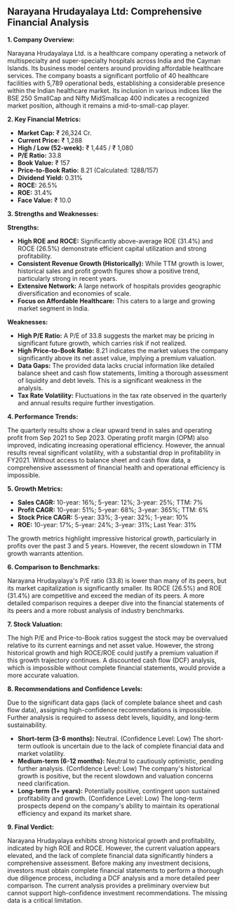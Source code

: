 ## Narayana Hrudayalaya Ltd: Comprehensive Financial Analysis

**1. Company Overview:**

Narayana Hrudayalaya Ltd. is a healthcare company operating a network of multispecialty and super-specialty hospitals across India and the Cayman Islands.  Its business model centers around providing affordable healthcare services.  The company boasts a significant portfolio of 40 healthcare facilities with 5,789 operational beds, establishing a considerable presence within the Indian healthcare market.  Its inclusion in various indices like the BSE 250 SmallCap and Nifty MidSmallcap 400 indicates a recognized market position, although it remains a mid-to-small-cap player.


**2. Key Financial Metrics:**

* **Market Cap:** ₹ 26,324 Cr.
* **Current Price:** ₹ 1,288
* **High / Low (52-week):** ₹ 1,445 / ₹ 1,080
* **P/E Ratio:** 33.8
* **Book Value:** ₹ 157
* **Price-to-Book Ratio:** 8.21 (Calculated: 1288/157)
* **Dividend Yield:** 0.31%
* **ROCE:** 26.5%
* **ROE:** 31.4%
* **Face Value:** ₹ 10.0


**3. Strengths and Weaknesses:**

**Strengths:**

* **High ROE and ROCE:**  Significantly above-average ROE (31.4%) and ROCE (26.5%) demonstrate efficient capital utilization and strong profitability.
* **Consistent Revenue Growth (Historically):**  While TTM growth is lower, historical sales and profit growth figures show a positive trend, particularly strong in recent years.
* **Extensive Network:** A large network of hospitals provides geographic diversification and economies of scale.
* **Focus on Affordable Healthcare:**  This caters to a large and growing market segment in India.

**Weaknesses:**

* **High P/E Ratio:** A P/E of 33.8 suggests the market may be pricing in significant future growth, which carries risk if not realized.
* **High Price-to-Book Ratio:**  8.21 indicates the market values the company significantly above its net asset value, implying a premium valuation.
* **Data Gaps:**  The provided data lacks crucial information like detailed balance sheet and cash flow statements, limiting a thorough assessment of liquidity and debt levels.  This is a significant weakness in the analysis.
* **Tax Rate Volatility:** Fluctuations in the tax rate observed in the quarterly and annual results require further investigation.


**4. Performance Trends:**

The quarterly results show a clear upward trend in sales and operating profit from Sep 2021 to Sep 2023. Operating profit margin (OPM) also improved, indicating increasing operational efficiency.  However, the annual results reveal significant volatility, with a substantial drop in profitability in FY2021.  Without access to balance sheet and cash flow data, a comprehensive assessment of financial health and operational efficiency is impossible.


**5. Growth Metrics:**

* **Sales CAGR:** 10-year: 16%; 5-year: 12%; 3-year: 25%; TTM: 7%
* **Profit CAGR:** 10-year: 51%; 5-year: 68%; 3-year: 365%; TTM: 6%
* **Stock Price CAGR:** 5-year: 33%; 3-year: 32%; 1-year: 10%
* **ROE:** 10-year: 17%; 5-year: 24%; 3-year: 31%; Last Year: 31%

The growth metrics highlight impressive historical growth, particularly in profits over the past 3 and 5 years. However, the recent slowdown in TTM growth warrants attention.


**6. Comparison to Benchmarks:**

Narayana Hrudayalaya's P/E ratio (33.8) is lower than many of its peers, but its market capitalization is significantly smaller.  Its ROCE (26.5%) and ROE (31.4%) are competitive and exceed the median of its peers.  A more detailed comparison requires a deeper dive into the financial statements of its peers and a more robust analysis of industry benchmarks.


**7. Stock Valuation:**

The high P/E and Price-to-Book ratios suggest the stock may be overvalued relative to its current earnings and net asset value. However, the strong historical growth and high ROCE/ROE could justify a premium valuation if this growth trajectory continues.  A discounted cash flow (DCF) analysis, which is impossible without complete financial statements, would provide a more accurate valuation.


**8. Recommendations and Confidence Levels:**

Due to the significant data gaps (lack of complete balance sheet and cash flow data), assigning high-confidence recommendations is impossible.  Further analysis is required to assess debt levels, liquidity, and long-term sustainability.

* **Short-term (3-6 months):**  Neutral.  (Confidence Level: Low)  The short-term outlook is uncertain due to the lack of complete financial data and market volatility.
* **Medium-term (6-12 months):**  Neutral to cautiously optimistic, pending further analysis. (Confidence Level: Low)  The company's historical growth is positive, but the recent slowdown and valuation concerns need clarification.
* **Long-term (1+ years):**  Potentially positive, contingent upon sustained profitability and growth. (Confidence Level: Low)  The long-term prospects depend on the company's ability to maintain its operational efficiency and expand its market share.


**9. Final Verdict:**

Narayana Hrudayalaya exhibits strong historical growth and profitability, indicated by high ROE and ROCE. However, the current valuation appears elevated, and the lack of complete financial data significantly hinders a comprehensive assessment.  Before making any investment decisions, investors must obtain complete financial statements to perform a thorough due diligence process, including a DCF analysis and a more detailed peer comparison.  The current analysis provides a preliminary overview but cannot support high-confidence investment recommendations.  The missing data is a critical limitation.
